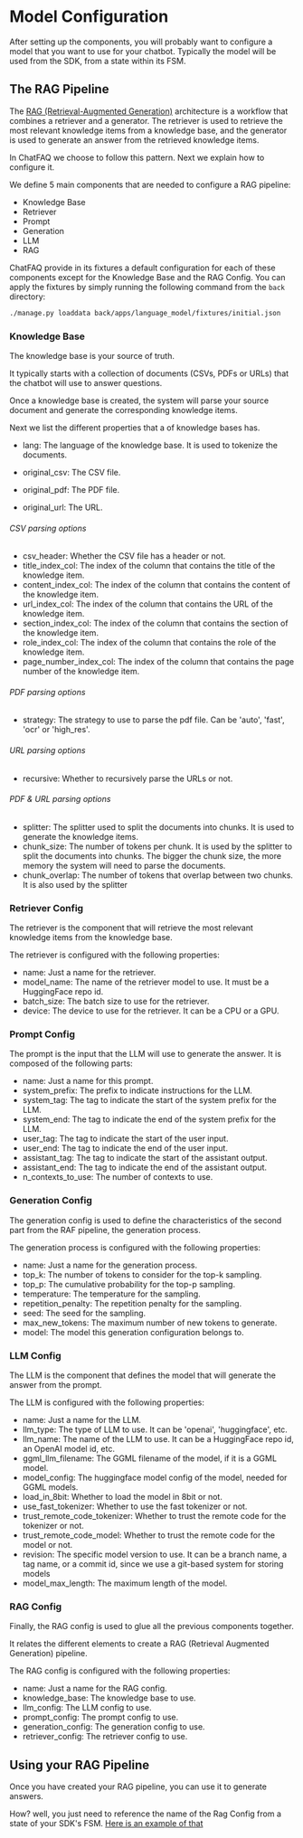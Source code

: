 # Model Configuration

After setting up the components, you will probably want to configure a model that you want to use for your chatbot. Typically the model will be used from the SDK, from a state within its FSM.

## The RAG Pipeline

The [RAG (Retrieval-Augmented Generation)](https://arxiv.org/abs/2005.11401) architecture is a workflow that combines a retriever and a generator. The retriever is used to retrieve the most relevant knowledge items from a knowledge base, and the generator is used to generate an answer from the retrieved knowledge items.

In ChatFAQ we choose to follow this pattern. Next we explain how to configure it.

We define 5 main components that are needed to configure a RAG pipeline:

- Knowledge Base
- Retriever
- Prompt
- Generation
- LLM
- RAG

ChatFAQ provide in its fixtures a default configuration for each of these components except for the Knowledge Base and the RAG Config. You can apply the fixtures by simply running the following command from the `back` directory:

```bash
./manage.py loaddata back/apps/language_model/fixtures/initial.json
```


### Knowledge Base

The knowledge base is your source of truth.

It typically starts with a collection of documents (CSVs, PDFs or URLs) that the chatbot will use to answer questions.

Once a knowledge base is created, the system will parse your source document and generate the corresponding knowledge items.

Next we list the different properties that a of knowledge bases has.

- lang: The language of the knowledge base. It is used to tokenize the documents.

- original_csv: The CSV file.
- original_pdf: The PDF file.
- original_url: The URL.

###### CSV parsing options
- csv_header: Whether the CSV file has a header or not.
- title_index_col: The index of the column that contains the title of the knowledge item.
- content_index_col: The index of the column that contains the content of the knowledge item.
- url_index_col: The index of the column that contains the URL of the knowledge item.
- section_index_col: The index of the column that contains the section of the knowledge item.
- role_index_col: The index of the column that contains the role of the knowledge item.
- page_number_index_col: The index of the column that contains the page number of the knowledge item.

###### PDF parsing options
- strategy: The strategy to use to parse the pdf file. Can be 'auto', 'fast', 'ocr' or 'high_res'.
###### URL parsing options
- recursive: Whether to recursively parse the URLs or not.
###### PDF & URL parsing options
- splitter: The splitter used to split the documents into chunks. It is used to generate the knowledge items.
- chunk_size: The number of tokens per chunk. It is used by the splitter to split the documents into chunks. The bigger the chunk size, the more memory the system will need to parse the documents.
- chunk_overlap: The number of tokens that overlap between two chunks. It is also used by the splitter

### Retriever Config

The retriever is the component that will retrieve the most relevant knowledge items from the knowledge base.

The retriever is configured with the following properties:

- name: Just a name for the retriever.
- model_name: The name of the retriever model to use. It must be a HuggingFace repo id.
- batch_size: The batch size to use for the retriever.
- device: The device to use for the retriever. It can be a CPU or a GPU.


### Prompt Config
The prompt is the input that the LLM will use to generate the answer. It is composed of the following parts:

- name: Just a name for this prompt.
- system_prefix: The prefix to indicate instructions for the LLM.
- system_tag: The tag to indicate the start of the system prefix for the LLM.
- system_end: The tag to indicate the end of the system prefix for the LLM.
- user_tag: The tag to indicate the start of the user input.
- user_end: The tag to indicate the end of the user input.
- assistant_tag: The tag to indicate the start of the assistant output.
- assistant_end: The tag to indicate the end of the assistant output.
- n_contexts_to_use: The number of contexts to use.

### Generation Config
The generation config is used to define the characteristics of the second part from the RAF pipeline, the generation process.

The generation process is configured with the following properties:

- name: Just a name for the generation process.
- top_k: The number of tokens to consider for the top-k sampling.
- top_p: The cumulative probability for the top-p sampling.
- temperature: The temperature for the sampling.
- repetition_penalty: The repetition penalty for the sampling.
- seed: The seed for the sampling.
- max_new_tokens: The maximum number of new tokens to generate.
- model: The model this generation configuration belongs to.

### LLM Config
The LLM is the component that defines the model that will generate the answer from the prompt.

The LLM is configured with the following properties:

- name: Just a name for the LLM.
- llm_type: The type of LLM to use. It can be 'openai', 'huggingface', etc.
- llm_name: The name of the LLM to use. It can be a HuggingFace repo id, an OpenAI model id, etc.
- ggml_llm_filename: The GGML filename of the model, if it is a GGML model.
- model_config: The huggingface model config of the model, needed for GGML models.
- load_in_8bit: Whether to load the model in 8bit or not.
- use_fast_tokenizer: Whether to use the fast tokenizer or not.
- trust_remote_code_tokenizer: Whether to trust the remote code for the tokenizer or not.
- trust_remote_code_model: Whether to trust the remote code for the model or not.
- revision: The specific model version to use. It can be a branch name, a tag name, or a commit id, since we use a git-based system for storing models
- model_max_length: The maximum length of the model.


### RAG Config
Finally, the RAG config is used to glue all the previous components together.

It relates the different elements to create a RAG (Retrieval Augmented Generation) pipeline.

The RAG config is configured with the following properties:

- name: Just a name for the RAG config.
- knowledge_base: The knowledge base to use.
- llm_config: The LLM config to use.
- prompt_config: The prompt config to use.
- generation_config: The generation config to use.
- retriever_config: The retriever config to use.

## Using your RAG Pipeline

Once you have created your RAG pipeline, you can use it to generate answers.

How? well, you just need to reference the name of the Rag Config from a state of your SDK's FSM. <a href="/en/latest/modules/sdk/index.html#model-example">Here is an example of that</a>
